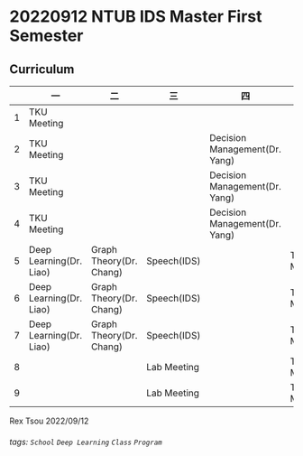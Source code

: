 # 20220912 NTUB IDS Master First Semester

Curriculum
---
|  | 一 | 二 | 三 | 四 | 五 |
| -------- | -------- | -------- | -------- | -------- | -------- |
| 1     | TKU Meeting     |      |      |      |      |
| 2     | TKU Meeting     |      |      | Decision Management(Dr. Yang)     |      |
| 3     | TKU Meeting     |      |      | Decision Management(Dr. Yang)     |      |
| 4     | TKU Meeting     |      |      | Decision Management(Dr. Yang)     |      |
| 5     | Deep Learning(Dr. Liao)     | Graph Theory(Dr. Chang)     | Speech(IDS)     |      | TKU Meeting     |
| 6     | Deep Learning(Dr. Liao)     | Graph Theory(Dr. Chang)     | Speech(IDS)     |      | TKU Meeting     |
| 7     | Deep Learning(Dr. Liao)     | Graph Theory(Dr. Chang)     | Speech(IDS)     |      | TKU Meeting     |
| 8     |      |      | Lab Meeting     |      | TKU Meeting     |
| 9     |      |      | Lab Meeting     |      | TKU Meeting     |



Rex Tsou 2022/09/12

###### tags: `School` `Deep Learning` `Class` `Program`
